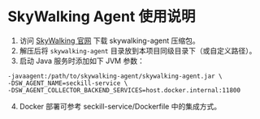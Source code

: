 # SkyWalking Agent 使用说明

1. 访问 [SkyWalking 官网](https://skywalking.apache.org/downloads/) 下载 skywalking-agent 压缩包。
2. 解压后将 `skywalking-agent` 目录放到本项目同级目录下（或自定义路径）。
3. 启动 Java 服务时添加如下 JVM 参数：

```
-javaagent:/path/to/skywalking-agent/skywalking-agent.jar \
-DSW_AGENT_NAME=seckill-service \
-DSW_AGENT_COLLECTOR_BACKEND_SERVICES=host.docker.internal:11800
```

4. Docker 部署可参考 seckill-service/Dockerfile 中的集成方式。 